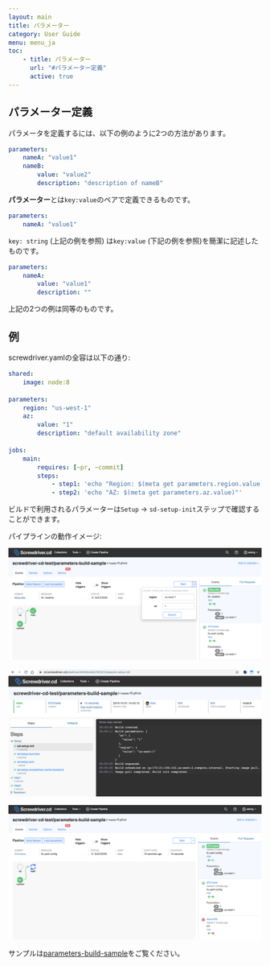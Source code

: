```yaml
---
layout: main
title: パラメーター
category: User Guide
menu: menu_ja
toc:
    - title: パラメーター
      url: "#パラメーター定義"
      active: true
---
```

## パラメーター定義
パラメータを定義するには、以下の例のように2つの方法があります。

```yaml
parameters:
    nameA: "value1"
    nameB:
        value: "value2"
        description: "description of nameB"
```

**パラメーター**とは`key:value`のペアで定義できるものです。

```yaml
parameters:
    nameA: "value1"
```

`key: string` (上記の例を参照) は`key:value` (下記の例を参照)を簡潔に記述したものです。

```yaml
parameters:
    nameA:
        value: "value1"
        description: ""
```

上記の2つの例は同等のものです。

## 例
screwdriver.yamlの全容は以下の通り:
```yaml
shared:
    image: node:8

parameters:
    region: "us-west-1"
    az:
        value: "1"
        description: "default availability zone"

jobs:
    main:
        requires: [~pr, ~commit]
        steps:
            - step1: 'echo "Region: $(meta get parameters.region.value)"'
            - step2: 'echo "AZ: $(meta get parameters.az.value)"'
```

ビルドで利用されるパラメーターは`Setup` -> `sd-setup-init`ステップで確認することができます。

パイプラインの動作イメージ:

![image](../../../user-guide/assets/parameters1-event-start.png)

![image](../../../user-guide/assets/parameters2-sd-init-step.png)

![image](../../../user-guide/assets/parameters3-event-view.png)

サンプルは[parameters-build-sample](https://github.com/screwdriver-cd-test/parameters-build-sample)をご覧ください。
